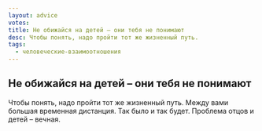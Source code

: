 ```yaml
---
layout: advice
votes:
title: Не обижайся на детей – они тебя не понимают
desc: Чтобы понять, надо пройти тот же жизненный путь.
tags:
  - человеческие-взаимоотношения
---
```


## Не обижайся на детей – они тебя не понимают

Чтобы понять, надо пройти тот же жизненный путь. Между вами большая временная дистанция. Так было и так будет. Проблема отцов и детей – вечная.
